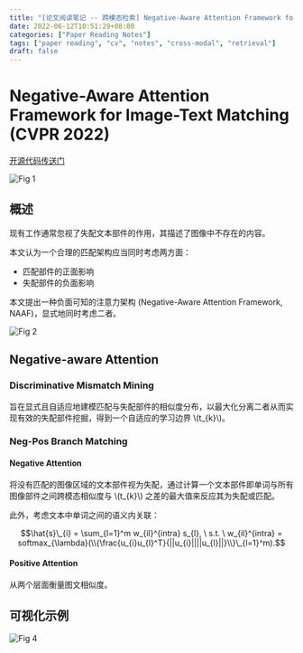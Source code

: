 ```yaml
---
title: "[论文阅读笔记 -- 跨模态检索] Negative-Aware Attention Framework for IT Matching (CVPR 2022)"
date: 2022-06-12T10:51:29+08:00
categories: ["Paper Reading Notes"]
tags: ["paper reading", "cv", "notes", "cross-modal", "retrieval"]
draft: false
---
```


# Negative-Aware Attention Framework for Image-Text Matching (CVPR 2022)

[开源代码传送门](https://github.com/CrossmodalGroup/NAAF)

![Fig 1](/images/2022/PRN232/1.png)

## 概述

现有工作通常忽视了失配文本部件的作用，其描述了图像中不存在的内容。  

本文认为一个合理的匹配架构应当同时考虑两方面：  
+ 匹配部件的正面影响
+ 失配部件的负面影响

本文提出一种负面可知的注意力架构 (Negative-Aware Attention Framework, NAAF)，显式地同时考虑二者。  

![Fig 2](/images/2022/PRN232/2.png)

## Negative-aware Attention

### Discriminative Mismatch Mining

旨在显式且自适应地建模匹配与失配部件的相似度分布，以最大化分离二者从而实现有效的失配部件挖掘，得到一个自适应的学习边界 \\(t_{k}\\)。  

### Neg-Pos Branch Matching

#### Negative Attention

将没有匹配的图像区域的文本部件视为失配，通过计算一个文本部件即单词与所有图像部件之间跨模态相似度与 \\(t_{k}\\) 之差的最大值来反应其为失配或匹配。  

此外，考虑文本中单词之间的语义内关联：  

$$\hat{s}\_{i} = \sum_{l=1}^m w_{il}^{intra} s_{l}, \ s.t. \ w_{il}^{intra} = softmax_{\lambda}(\\{\frac{u_{i}u_{l}^T}{||u_{i}||||u_{l}||}\\}\_{l=1}^m).$$

#### Positive Attention

从两个层面衡量图文相似度。  

## 可视化示例

![Fig 4](/images/2022/PRN232/4.png)
